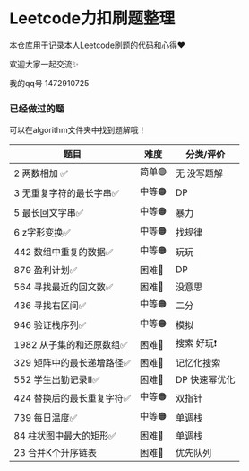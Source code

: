 # Leetcode力扣刷题整理


本仓库用于记录本人Leetcode刷题的代码和心得❤

欢迎大家一起交流✨

我的qq号 1472910725



### 已经做过的题

可以在algorithm文件夹中找到题解哦！

| 题目                      | 难度  | 分类/评价     |
| ------------------------- | ----- | ------------- |
| 2 两数相加 ✅              | 简单🟢 | 无 没写题解   |
| 3 无重复字符的最长字串✅   | 中等🟠 | DP            |
| 5 最长回文字串✅           | 中等🟠 | 暴力          |
| 6 z字形变换✅              | 中等🟠 | 找规律        |
| 442 数组中重复的数据✅     | 中等🟠 | 玩玩          |
| 879 盈利计划✅             | 困难🔴 | DP            |
| 564 寻找最近的回文数✅     | 困难🔴 | 没意思        |
| 436 寻找右区间✅           | 中等🟠 | 二分          |
| 946 验证栈序列✅           | 中等🟠 | 模拟          |
| 1982 从子集的和还原数组✅  | 困难🔴 | 搜索 好玩❗    |
| 329 矩阵中的最长递增路径✅ | 困难🔴 | 记忆化搜索    |
| 552 学生出勤记录Ⅱ✅        | 困难🔴 | DP 快速幂优化 |
| 424 替换后的最长重复字符✅ | 中等🟠 | 双指针        |
| 739 每日温度✅             | 中等🟠 | 单调栈        |
| 84 柱状图中最大的矩形✅    | 困难🔴 | 单调栈        |
| 23 合并K个升序链表        | 困难🔴 | 优先队列      |



